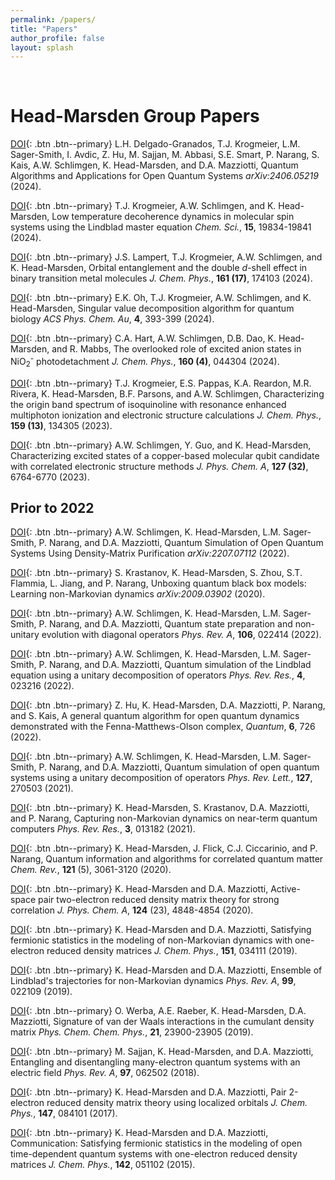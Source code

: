```yaml
---
permalink: /papers/
title: "Papers"
author_profile: false
layout: splash
---
```


<br>

# Head-Marsden Group Papers
 
[DOI](https://arxiv.org/abs/2406.05219){: .btn .btn--primary}
 L.H. Delgado-Granados, T.J. Krogmeier, L.M. Sager-Smith, I. Avdic, Z. Hu, M. Sajjan, M. Abbasi, S.E. Smart, P. Narang, S. Kais, A.W. Schlimgen, K. Head-Marsden, and D.A. Mazziotti, Quantum Algorithms and Applications for Open Quantum Systems  *arXiv:2406.05219* (2024).

[DOI](https://pubs.rsc.org/en/Content/ArticleLanding/2024/SC/D4SC05627B){: .btn .btn--primary}
T.J. Krogmeier, A.W. Schlimgen, and K. Head-Marsden, Low temperature decoherence dynamics in molecular spin systems using the Lindblad master equation  *Chem. Sci.*, **15**, 19834-19841 (2024).

[DOI](https://doi.org/10.1063/5.0232316){: .btn .btn--primary}
J.S. Lampert, T.J. Krogmeier, A.W. Schlimgen, and K. Head-Marsden, Orbital entanglement and the double *d*-shell effect in binary transition metal molecules  *J. Chem. Phys.*, **161 (17)**, 174103 (2024).

[DOI](https://pubs.acs.org/doi/10.1021/acsphyschemau.4c00018){: .btn .btn--primary}
E.K. Oh, T.J. Krogmeier, A.W. Schlimgen, and K. Head-Marsden, Singular value decomposition algorithm for quantum biology *ACS Phys. Chem. Au*, **4**, 393-399 (2024).

[DOI](https://doi.org/10.1063/5.0188066){: .btn .btn--primary}
C.A. Hart, A.W. Schlimgen, D.B. Dao, K. Head-Marsden, and R. Mabbs, The overlooked role of excited anion states in NiO<sub>2</sub><sup>-</sup> photodetachment
*J. Chem. Phys.*, **160 (4)**, 044304 (2024).

[DOI](https://doi.org/10.1063/5.0168421){: .btn .btn--primary}
T.J. Krogmeier, E.S. Pappas, K.A. Reardon, M.R. Rivera, K. Head-Marsden,
B.F. Parsons, and A.W. Schlimgen, Characterizing the origin band spectrum of isoquinoline with resonance enhanced multiphoton ionization and electronic structure calculations
*J. Chem. Phys.*, **159 (13)**, 134305 (2023).

[DOI](https://pubs.acs.org/doi/full/10.1021/acs.jpca.3c03827){: .btn .btn--primary}
A.W. Schlimgen, Y. Guo, and K. Head-Marsden, Characterizing excited states of a copper-based molecular qubit candidate with correlated electronic structure methods
*J. Phys. Chem. A*,  **127 (32)**, 6764-6770 (2023).

## Prior to 2022

[DOI](https://arxiv.org/abs/2207.07112){: .btn .btn--primary}
A.W. Schlimgen, K. Head-Marsden, L.M. Sager-Smith, P. Narang, and D.A. Mazziotti, Quantum Simulation of Open Quantum Systems Using Density-Matrix Purification
*arXiv:2207.07112* (2022).

[DOI](https://arxiv.org/abs/2009.03902){: .btn .btn--primary}
S. Krastanov, K. Head-Marsden, S. Zhou, S.T. Flammia, L. Jiang, and P. Narang, Unboxing quantum black box models: Learning non-Markovian dynamics
*arXiv:2009.03902* (2020).

[DOI](https://journals.aps.org/pra/abstract/10.1103/PhysRevA.106.022414){: .btn .btn--primary}
A.W. Schlimgen, K. Head-Marsden, L.M. Sager-Smith, P. Narang, and D.A. Mazziotti, Quantum state preparation and non-unitary evolution with diagonal operators *Phys. Rev. A*, **106**, 022414 (2022).

[DOI](https://doi.org/10.1103/PhysRevResearch.4.023216){: .btn .btn--primary}
A.W. Schlimgen, K. Head-Marsden, L.M. Sager-Smith, P. Narang, and D.A. Mazziotti, 
Quantum simulation of the Lindblad equation using a unitary decomposition of operators
*Phys. Rev. Res.*, **4**, 023216 (2022).

[DOI](https://doi.org/10.22331/q-2022-05-30-726){: .btn .btn--primary}
Z. Hu, K. Head-Marsden, D.A. Mazziotti, P. Narang, and S. Kais, A general quantum algorithm for open quantum dynamics demonstrated with the Fenna-Matthews-Olson complex, *Quantum*, **6**, 726 (2022).

[DOI](https://doi.org/10.1103/PhysRevLett.127.270503){: .btn .btn--primary}
A.W. Schlimgen, K. Head-Marsden, L.M. Sager-Smith, P. Narang, and D.A. Mazziotti, 
Quantum simulation of open quantum systems using a unitary decomposition of operators
*Phys. Rev. Lett.*, **127**, 270503 (2021).

[DOI](https://doi.org/10.1103/PhysRevResearch.3.013182){: .btn .btn--primary}
K. Head-Marsden, S. Krastanov, D.A. Mazziotti, and P. Narang, 
Capturing non-Markovian dynamics on near-term quantum computers
*Phys. Rev. Res.*, **3**, 013182 (2021).

[DOI](https://doi.org/10.1021/acs.chemrev.0c00620){: .btn .btn--primary}
K. Head-Marsden, J. Flick, C.J. Ciccarinio, and P. Narang, 
Quantum information and algorithms for correlated quantum matter
*Chem. Rev.*, **121** (5), 3061-3120 (2020).

[DOI](https://doi.org/10.1021/acs.jpca.0c01937){: .btn .btn--primary}
K. Head-Marsden and D.A. Mazziotti, 
Active-space pair two-electron reduced density matrix theory for strong correlation
*J. Phys. Chem. A*, **124** (23), 4848-4854 (2020).

[DOI](https://doi.org/10.1063/1.5100143){: .btn .btn--primary}
K. Head-Marsden and D.A. Mazziotti, 
Satisfying fermionic statistics in the modeling of non-Markovian dynamics with one-electron reduced density matrices
*J. Chem. Phys.*, **151**, 034111 (2019).

[DOI](https://doi.org/10.1103/PhysRevA.99.022109){: .btn .btn--primary}
K. Head-Marsden and D.A. Mazziotti, 
Ensemble of Lindblad's trajectories for non-Markovian dynamics
*Phys. Rev. A*, **99**, 022109 (2019).

[DOI](https://doi.org/10.1039/C9CP03361K ){: .btn .btn--primary}
O. Werba, A.E. Raeber, K. Head-Marsden, D.A. Mazziotti, 
Signature of van der Waals interactions in the cumulant density matrix
*Phys. Chem. Chem. Phys.*, **21**, 23900-23905 (2019).

[DOI](https://doi.org/10.1103/PhysRevA.97.062502){: .btn .btn--primary}
M. Sajjan, K. Head-Marsden, and D.A. Mazziotti, 
Entangling and disentangling many-electron quantum systems with an electric field
*Phys. Rev. A*, **97**, 062502 (2018).


[DOI](https://doi.org/10.1063/1.4999423){: .btn .btn--primary}
K. Head-Marsden and D.A. Mazziotti,
Pair 2-electron reduced density matrix theory using localized orbitals
*J. Chem. Phys.*, **147**, 084101 (2017).

[DOI](https://doi.org/10.1063/1.4906942){: .btn .btn--primary}
K. Head-Marsden and D.A. Mazziotti, 
Communication: Satisfying fermionic statistics in the modeling of open time-dependent quantum systems with one-electron reduced density matrices
*J. Chem. Phys.*, **142**, 051102 (2015).


